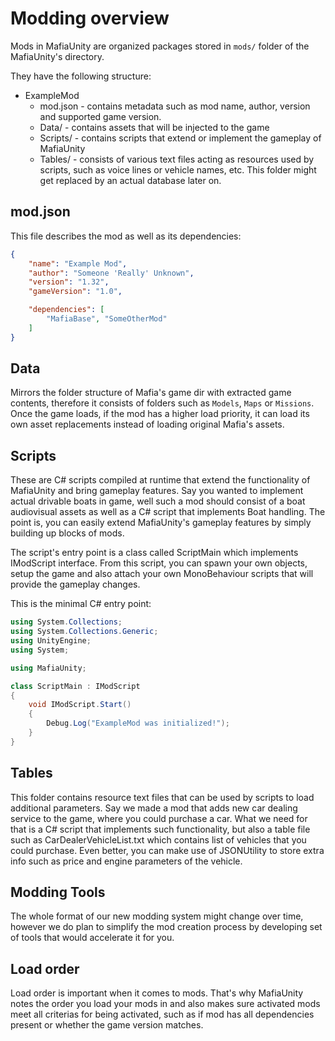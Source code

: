 # Modding overview
Mods in MafiaUnity are organized packages stored in `mods/` folder of the MafiaUnity's directory.

They have the following structure:

* ExampleMod
  * mod.json - contains metadata such as mod name, author, version and supported game version.
  * Data/ - contains assets that will be injected to the game
  * Scripts/ - contains scripts that extend or implement the gameplay of MafiaUnity
  * Tables/ - consists of various text files acting as resources used by scripts, such as voice lines or vehicle names, etc. This folder might get replaced by an actual database later on.
  
## mod.json
This file describes the mod as well as its dependencies:

```json
{
    "name": "Example Mod",
    "author": "Someone 'Really' Unknown",
    "version": "1.32",
    "gameVersion": "1.0",

    "dependencies": [
        "MafiaBase", "SomeOtherMod"
    ]
}
```

## Data
Mirrors the folder structure of Mafia's game dir with extracted game contents, therefore it consists of folders such as `Models`, `Maps` or `Missions`. Once the game loads, if the mod has a higher load priority, it can load its own asset replacements instead of loading original Mafia's assets.

## Scripts
These are C# scripts compiled at runtime that extend the functionality of MafiaUnity and bring gameplay features. Say you wanted to implement actual drivable boats in game, well such a mod should consist of a boat audiovisual assets as well as a C# script that implements Boat handling. The point is, you can easily extend MafiaUnity's gameplay features by simply building up blocks of mods.

The script's entry point is a class called ScriptMain which implements IModScript interface. From this script, you can spawn your own objects, setup the game and also attach your own MonoBehaviour scripts that will provide the gameplay changes.

This is the minimal C# entry point:
```cs
using System.Collections;
using System.Collections.Generic;
using UnityEngine;
using System;

using MafiaUnity;

class ScriptMain : IModScript
{
    void IModScript.Start()
    {
        Debug.Log("ExampleMod was initialized!");
    }
}
```


## Tables
This folder contains resource text files that can be used by scripts to load additional parameters. Say we made a mod that adds new car dealing service to the game, where you could purchase a car. What we need for that is a C# script that implements such functionality, but also a table file such as CarDealerVehicleList.txt which contains list of vehicles that you could purchase. Even better, you can make use of JSONUtility to store extra info such as price and engine parameters of the vehicle.

## Modding Tools
The whole format of our new modding system might change over time, however we do plan to simplify the mod creation process by developing set of tools that would accelerate it for you.

## Load order
Load order is important when it comes to mods. That's why MafiaUnity notes the order you load your mods in and also makes sure activated mods meet all criterias for being activated, such as if mod has all dependencies present or whether the game version matches.
